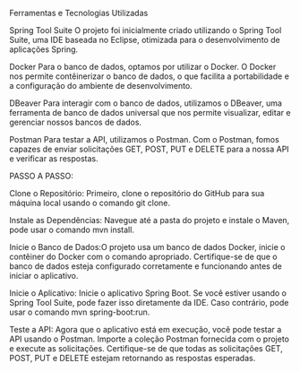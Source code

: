 Ferramentas e Tecnologias Utilizadas

Spring Tool Suite
O projeto foi inicialmente criado utilizando o Spring Tool Suite, uma IDE baseada no Eclipse, otimizada para o desenvolvimento de aplicações Spring.

Docker
Para o banco de dados, optamos por utilizar o Docker. O Docker nos permite contêinerizar o banco de dados, o que facilita a portabilidade e a configuração do ambiente de desenvolvimento.

DBeaver
Para interagir com o banco de dados, utilizamos o DBeaver, uma ferramenta de banco de dados universal que nos permite visualizar, editar e gerenciar nossos bancos de dados.

Postman
Para testar a API, utilizamos o Postman. Com o Postman, fomos capazes de enviar solicitações GET, POST, PUT e DELETE para a nossa API e verificar as respostas.



PASSO A PASSO:

Clone o Repositório: Primeiro, clone o repositório do GitHub para sua máquina local usando o comando git clone.

Instale as Dependências: Navegue até a pasta do projeto e instale o Maven, pode usar o comando mvn install.

Inicie o Banco de Dados:O projeto usa um banco de dados Docker, inicie o contêiner do Docker com o comando apropriado. Certifique-se de que o banco de dados esteja configurado corretamente e funcionando antes de iniciar o aplicativo.

Inicie o Aplicativo: Inicie o aplicativo Spring Boot. Se você estiver usando o Spring Tool Suite, pode fazer isso diretamente da IDE. Caso contrário, pode usar o comando mvn spring-boot:run.

Teste a API: Agora que o aplicativo está em execução, você pode testar a API usando o Postman. Importe a coleção Postman fornecida com o projeto e execute as solicitações. Certifique-se de que todas as solicitações GET, POST, PUT e DELETE estejam retornando as respostas esperadas.
